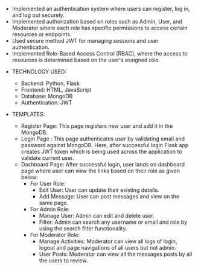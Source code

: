 - Implemented an authentication system where users can register, log in, and log out securely.
- Implemented authorization based on roles such as Admin, User, and Moderator where each role has specific permissions to access certain resources or endpoints.
- Used secure method JWT for managing sessions and user authentication.
- Implemented Role-Based Access Control (RBAC), where the access to resources is determined based on the user's assigned role.

* TECHNOLOGY USED:
  * Backend: Python, Flask
  * Frontend: HTML, JavaScript
  * Database: MongoDB
  * Authentication: JWT

* TEMPLATES:
  - Register Page: This page registers new user and add it in the MongoDB.
  - Login Page : This page authenticates user by validating email and password against MongoDB. Here, after successful login Flask app creates JWT token which is being used across the application to validate current user.
  - Dashboard Page: After successful login, user lands on dashboard page where user can view the links based on their role as given below:
    - For User Role: 
      * Edit User: User can update their existing details.
      * Add Message: User can post messages and view on the same page.
    - For Admin Role:
      * Manage User: Admin can edit and delete user.
      * Filter: Admin can search any username or email and role by using the search filter functionality. 
    - For Moderator Role:
      * Manage Activities: Moderator can view all logs of login, logout and page navigations of all users but not admin.
      * User Posts: Moderator can view all the messages posts by all the users to review.
  
